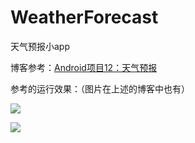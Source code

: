 # WeatherForecast
天气预报小app

博客参考：[Android项目12：天气预报](https://fanandjiu.com/Android%E9%A1%B9%E7%9B%AE12%EF%BC%9A%E5%A4%A9%E6%B0%94%E9%A2%84%E6%8A%A5/)

参考的运行效果：（图片在上述的博客中也有）

![](https://android-1300729795.cos.ap-chengdu.myqcloud.com/project/Weatherforcast/weather_demo_1.gif)

![](https://android-1300729795.cos.ap-chengdu.myqcloud.com/project/Weatherforcast/weather_demo_2.gif)
